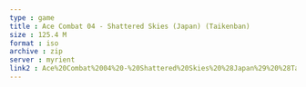 ```yaml
---
type : game
title : Ace Combat 04 - Shattered Skies (Japan) (Taikenban)
size : 125.4 M
format : iso
archive : zip
server : myrient
link2 : Ace%20Combat%2004%20-%20Shattered%20Skies%20%28Japan%29%20%28Taikenban%29
---
```

